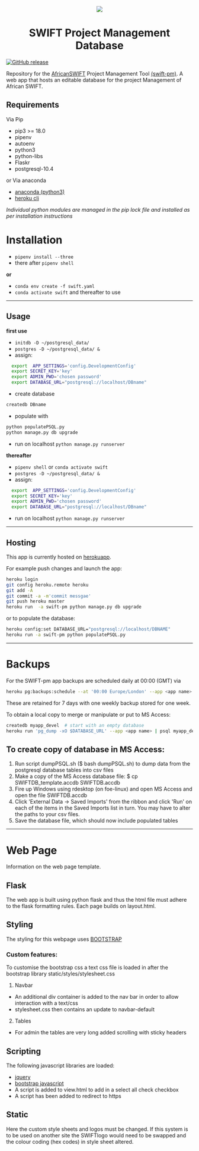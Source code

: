 <div align="center">
<a href="https://swift-pm.herokuapp.com/">
  <img src="https://github.com/cemac/SWIFTDB/blob/master/static/pageview.png"></a>
  <br>
</div>

 <h1> <center>SWIFT Project Management Database </center> </h1>

[![GitHub release](https://img.shields.io/badge/release-v.1.0-blue.svg)](https://github.com/cemac/SWIFTDB/releases/tag/1.0)

Repository for the [AfricanSWIFT](https://africanswift.org/) Project Management Tool [(swift-pm)](https://swift-pm.herokuapp.com/). A web app that hosts an editable
database for the project Management of African SWIFT.

## Requirements

Via Pip

-   pip3 >= 18.0
-   pipenv
-   autoenv
-   python3
-   python-libs
-   Flaskr
-   postgresql-10.4

or Via anaconda

- [anaconda (python3)](https://www.anaconda.com/download/)
- [heroku cli](https://devcenter.heroku.com/articles/heroku-cli)

_Individual python modules are managed in the pip lock file and installed as per installation instructions_

# Installation

-   `pipenv install --three`
- there after `pipenv shell`

**or**

-   `conda env create -f swift.yaml`
-   `conda activate swift` and thereafter to use

<hr>

## Usage

**first use**

-   `initdb -D ~/postgresql_data/`
-   `postgres -D ~/postgresql_data/ &`
-   assign:

```bash
  export  APP_SETTINGS='config.DevelopmentConfig'
  export SECRET_KEY='key'
  export ADMIN_PWD='chosen password'
  export DATABASE_URL="postgresql://localhost/DBname"
```

-   create database

```bash
createdb DBname
```

-   populate with

```bash
python populatePSQL.py
python manage.py db upgrade
```

-   run on localhost `python manage.py runserver`

**thereafter**

-   `pipenv shell` or `conda activate swift`
-   `postgres -D ~/postgresql_data/ &`
-   assign:

```bash
  export  APP_SETTINGS='config.DevelopmentConfig'
  export SECRET_KEY='key'
  export ADMIN_PWD='chosen password'
  export DATABASE_URL="postgresql://localhost/DBname"
```

-   run on localhost `python manage.py runserver`

<hr>

## Hosting

This app is currently hosted on [herokuapp](https://www.heroku.com/).

For example push changes and launch the app:

```bash
heroku login
git config heroku.remote heroku
git add -A
git commit -a -m'commit messgae'
git push heroku master
heroku run  -a swift-pm python manage.py db upgrade
```

or to populate the database:

```bash
heroku config:set DATABASE_URL="postgresql://localhost/DBNAME"
heroku run -a swift-pm python populatePSQL.py
```

<hr>

# Backups

For the SWIFT-pm app backups are scheduled daily at 00:00 (GMT) via

```bash
heroku pg:backups:schedule --at '00:00 Europe/London' --app <app name>
```

These are retained for 7 days with one weekly backup stored for one week.

To obtain a local copy to merge or manipulate or put to MS Access:

```bash
createdb myapp_devel  # start with an empty database
heroku run 'pg_dump -xO $DATABASE_URL' --app <app name> | psql myapp_devel
```

## To create copy of database in MS Access:

1.  Run script dumpPSQL.sh ($ bash dumpPSQL.sh) to dump data from
    the postgresql database tables into csv files
2.  Make a copy of the MS Access database file:
    $ cp SWIFTDB_template.accdb SWIFTDB.accdb
3.  Fire up Windows using rdesktop (on foe-linux) and open MS Access
    and open the file SWIFTDB.accdb
4.  Click 'External Data -> Saved Imports' from the ribbon and click
    'Run' on each of the items in the Saved Imports list in turn.
    You may have to alter the paths to your csv files.
5.  Save the database file, which should now include populated tables

<hr>

# Web Page

Information on the web page template.

## Flask

The web app is built using python flask and thus the html file must adhere to the flask formatting rules. Each page builds on layout.html.

## Styling

The styling for this webpage uses [BOOTSTRAP](https://getbootstrap.com/docs/3.3/)

### Custom features:

To customise the bootstrap css a text css file is loaded in after the bootstrap library static/styles/stylesheet.css

1.  Navbar

-   An additional div container is added to the nav bar in order to allow interaction with a text/css
-   stylesheet.css then contains an update to navbar-default

2.  Tables

-   For admin the tables are very long added scrolling with sticky headers

## Scripting

The following javascript libraries are loaded:

-   [jquery](https://api.jquery.com/jquery.ajax/)
-   [bootstrap javascript](https://getbootstrap.com/docs/3.3/javascript/)
-   A script is added to view.html to add in a select all check checkbox
-   A script has been added to redirect to https

## Static

Here the custom style sheets and logos must be changed. If this system is to be used on another site the SWIFTlogo would need to be swapped and the colour coding (hex codes) in style sheet altered.
